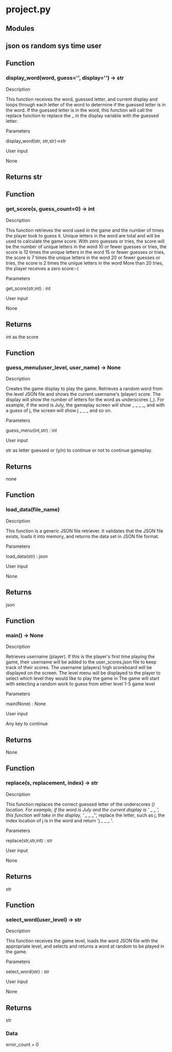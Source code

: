 # project.py

## Modules
json
os
random
sys
time
user
---
## Function

### display_word(word, guess='', display='') -> str

Description

This function receives the word, guessed letter, and current display and loops through each letter of the word to determine if the guessed letter is in the word.
If the guessed letter is in the word, this function will call the replace function to replace the _ in the display variable with the guessed letter.

Parameters

display_word(str, str,str)->str

User input

None

Returns
str
---
## Function
### get_score(s, guess_count=0) -> int

Description

This function retrieves the word used in the game and the number of times the player took to guess it. Unique letters in the word are total and will be used to calculate the game score.
With zero guesses or tries, the score will be the number of unique letters in the word
10 or fewer guesses or tries, the score is 12 times the unique letters in the word
15 or fewer guesses or tries, the score is 7 times the unique letters in the word
20 or fewer guesses or tries, the score is 2 times the unique letters in the word
More than 20 tries, the player receives a zero score:-(

Parameters

get_score(str,int) : int

User input

None

Returns
-------
int as the score

## Function
### guess_menu(user_level, user_name) -> None

Description

Creates the game display to play the game. Retrieves a random word from the level JSON file and shows the current username's (player) score.
The display will show the number of letters for the word as underscores (_).
For example, if the word is July, the gameplay screen will show _ _ _ _, and with a guess of j, the screen will show j _ _ _ and so on.

Parameters

guess_menu(int,str) : int

User input

str as letter guessed or (y/n) to continue or not to continue gameplay.

Returns
-------
none

## Function
### load_data(file_name)

Description

This function is a generic JSON file retriever. It validates that the JSON file exists, loads it into memory, and returns the data set in JSON file format.

Parameters

load_data(str) : json

User input

None

Returns
-------
json

## Function
### main() -> None

Description

Retrieves username (player).
If this is the player's first time playing the game, their username will be added to the user_scores.json file to keep track of their scores.
The username (players) high scoreboard will be displayed on the screen.
The level menu will be displayed to the player to select which level they would like to play the game in
The game will start with selecting a random work to guess from either level 1-5 game level

Parameters

main(None) : None

User input

Any key to continue

Returns
-------
None

## Function
### replace(s, replacement, index) -> str

Description

This function replaces the correct guessed letter of the underscores (_) location.
For example, if the word is July and the current display is '_ _ _ _', this function will take in the display, '_ _ _ _'', replace the letter, such as j, the index location of j is in the word and return 'j _ _ _ '.

Parameters

replace(str,str,int) : str

User input

None

Returns
-------
str

## Function
### select_word(user_level) -> str

Description

This function receives the game level, loads the word JSON file with the appropriate level, and selects and returns a word at random to be played in the game.

Parameters

select_word(str) : str

User input

None

Returns
-------
str

### Data
error_count = 0


